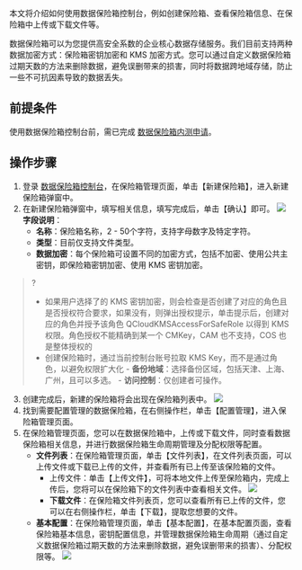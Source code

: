本文将介绍如何使用数据保险箱控制台，例如创建保险箱、查看保险箱信息、在保险箱中上传或下载文件等。

数据保险箱可以为您提供高安全系数的企业核心数据存储服务。我们目前支持两种数据加密方式：保险箱密钥加密和 KMS 加密方式。您可以通过自定义数据保险箱过期天数的方法来删除数据，避免误删带来的损害，同时将数据跨地域存储，防止一些不可抗因素导致的数据丢失。                                                                                   

## 前提条件
使用数据保险箱控制台前，需已完成 [数据保险箱内测申请](https://cloud.tencent.com/apply/p/7gv947ozc4s)。

## 操作步骤
1. 登录 [数据保险箱控制台]()，在保险箱管理页面，单击【新建保险箱】，进入新建保险箱弹窗中。
2. 在新建保险箱弹窗中，填写相关信息，填写完成后，单击【确认】即可。
![](https://main.qcloudimg.com/raw/bf8e754f6c87c25d0f31e2013d61ce66.png)
**字段说明**：
	- **名称**：保险箱名称，2 - 50个字符，支持字母数字及特定字符。
	- **类型**：目前仅支持文件类型。
	- **数据加密**：每个保险箱可设置不同的加密方式，包括不加密、使用公共主密钥，即保险箱密钥加密、使用 KMS 密钥加密。
>?
>-  如果用户选择了的 KMS 密钥加密，则会检查是否创建了对应的角色且是否授权符合要求，如果没有，则弹出授权提示，单击提示后，创建对应的角色并授予该角色 QCloudKMSAccessForSafeRole 以得到 KMS 权限。角色授权不能精确到某一个 CMKey，CAM 也不支持，COS 也是整体授权的
>- 创建保险箱时，通过当前控制台账号拉取 KMS Key，而不是通过角色，以避免权限扩大化
	- **备份地域**：选择备份区域，包括天津、上海、广州，且可以多选。
	-  **访问控制**：仅创建者可操作。
3. 创建完成后，新建的保险箱将会出现在保险箱列表中。
![](https://main.qcloudimg.com/raw/99ee3592a21fb6b7bdfc450d2f909271.png)
4. 找到需要配置管理的数据保险箱，在右侧操作栏，单击【配置管理】，进入保险箱管理页面。
5. 在保险箱管理页面，您可以在数据保险箱中，上传或下载文件，同时查看数据保险箱相关信息，并进行数据保险箱生命周期管理及分配权限等配置。
	- **文件列表**：在保险箱管理页面，单击【文件列表】，在文件列表页面，可以上传文件或下载已上传的文件，并查看所有已上传至该保险箱的文件。
		- 上传文件：单击【上传文件】，可将本地文件上传至保险箱内，完成上传后，您将可以在保险箱下的文件列表中查看相关文件。
	![](https://main.qcloudimg.com/raw/5049b2203cdfce7068e50a4d0a2ec96f.png)
		- **下载文件**：在保险箱文件列表页，您可以查看所有已上传的文件，您可以在右侧操作栏，单击【下载】，提取您想要的文件。
	-  **基本配置**：在保险箱管理页面，单击【基本配置】，在基本配置页面，查看保险箱基本信息，密钥配置信息，并管理数据保险箱生命周期（通过自定义数据保险箱过期天数的方法来删除数据，避免误删带来的损害）、分配权限等。
![](https://main.qcloudimg.com/raw/73cd933a4e9bcaa34ec72f001283af6b.png)
